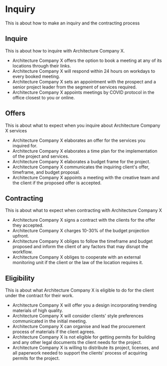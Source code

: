 # Inquiry

This is about how to make an inquiry and the contracting process

## Inquire

This is about how to inquire with Architecture Company X.

- Architecture Company X offers the option to book a meeting at any of its locations through their links.
- Architecture Company X will respond within 24 hours on workdays to every booked meeting.
- Architecture Company X sets an appointment with the prospect and a senior project leader from the segment of services required.
- Architecture Company X appoints meetings by COVID protocol in the office closest to you or online.

## Offers

This is about what to expect when you inquire about Architecture Company X services

- Architecture Company X elaborates an offer for the services you inquired for.
- Architecture Company X elaborates a time plan for the implementation of the project and services.
- Architecture Company X elaborates a budget frame for the project.
- Architecture Company X communicates the inquiring client's offer, timeframe, and budget proposal.
- Architecture Company X appoints a meeting with the creative team and the client if the proposed offer is accepted.

## Contracting

This is about what to expect when contracting with Architecture Company X

- Architecture Company X signs a contract with the clients for the offer they accepted.
- Architecture Company X charges 10-30% of the budget projection upfront.
- Architecture Company X obliges to follow the timeframe and budget proposed and inform the client of any factors that may disrupt the workflow.
- Architecture Company X obliges to cooperate with an external monitoring unit if the client or the law of the location requires it.

## Eligibility

This is about what Architecture Company X is eligible to do for the client under the contract for their work.

- Architecture Company X will offer you a design incorporating trending materials of high quality.
- Architecture Company X will consider clients' style preferences communicated in the initial meeting.
- Architecture Company X can organise and lead the procurement process of materials if the client agrees.
- Architecture Company X is not eligible for getting permits for building and any other legal documents the client needs for the project.
- Architecture Company X is willing to distribute its project, licenses, and all paperwork needed to support the clients' process of acquiring permits for the project.